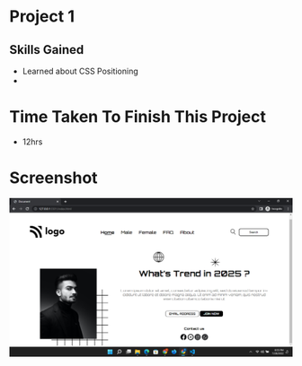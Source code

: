 # Project 1
## Skills Gained
- Learned about CSS Positioning
- 

# Time Taken To Finish This Project
- 12hrs

# Screenshot
![Project 1](./Screenshot-1.png)
